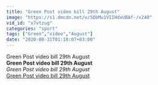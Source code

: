 ```yaml
---
title: "Green Post video bill 29th August"
image: "https://s1.dmcdn.net/v/SQbMu1VIIHdxUBAf-/x240"
vid_id: "x7vtzug"
categories: "sport"
tags: ["Green","video","August"]
date: "2020-08-31T01:18:07+03:00"
---
```

Green Post video bill 29th August<br><b>Green Post video bill 29th August</b><br> <i>Green Post video bill 29th August</i><br> <u>Green Post video bill 29th August</u>
